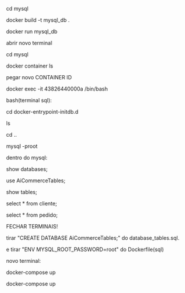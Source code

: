 cd mysql

docker build -t mysql_db .

docker run mysql_db

abrir novo terminal

cd mysql

docker container ls

pegar novo CONTAINER ID

docker exec -it 43826440000a /bin/bash

bash(terminal sql):

cd docker-entrypoint-initdb.d

ls

cd ..

mysql -proot

dentro do mysql:

show databases;

use AiCommerceTables;

show tables;

select * from cliente;

select * from pedido;

FECHAR TERMINAIS!

tirar "CREATE DATABASE AiCommerceTables;" do database_tables.sql.

e tirar "ENV MYSQL_ROOT_PASSWORD=root" do Dockerfile(sql)

novo terminal:

docker-compose up

docker-compose up
